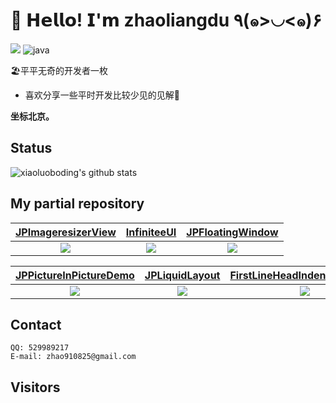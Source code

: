 # 🥳 𝗛𝗲𝗹𝗹𝗼! 𝗜'𝗺 zhaoliangdu ٩(๑>◡<๑)۶
[![](https://img.shields.io/badge/-@Rogue24-%23181717?style=flat-square&logo=github)](https://github.com/zhaoliangdu)
![java](https://img.shields.io/badge/-iOS-%232c3e50?style=flat-square&logo=java)

🏖平平无奇的开发者一枚
- 喜欢分享一些平时开发比较少见的见解🧐

**坐标北京。**

## Status

![xiaoluoboding's github stats](https://github-readme-stats.vercel.app/api?username=zhaoliangdu&show_icons=true&title_color=fff&icon_color=79ff97&text_color=9f9f9f&bg_color=151515)

## My partial repository

|[JPImageresizerView](https://github.com/zhaoliangdu/JPImageresizerView)|[InfiniteeUI](https://github.com/zhaoliangdu/InfiniteeUI)|[JPFloatingWindow](https://github.com/zhaoliangdu/JPFloatingWindow)|
|:---:|:---:|:---:|
|![](https://github.com/zhaoliangdu/JPCover/raw/master/JPImageresizerView/cover.gif)|![](https://github.com/zhaoliangdu/JPCover/raw/master/InfiniteeUI/sunorder.gif)|![](https://github.com/zhaoliangdu/JPCover/raw/master/JPFloatingWindow/gif_example.gif)|

|[JPPictureInPictureDemo](https://github.com/zhaoliangdu/JPPictureInPictureDemo)|[JPLiquidLayout](https://github.com/Rogue24/JPLiquidLayout)|[FirstLineHeadIndentAnimation](https://github.com/zhaoliangdu/FirstLineHeadIndentAnimation)|
|:---:|:---:|:---:|
|![](https://github.com/zhaoliangdu/JPCover/raw/master/JPPictureInPictureDemo/gif_example.gif)|![](https://github.com/zhaoliangdu/JPCover/raw/master/JPLiquidLayout/insert.gif)|![](https://github.com/zhaoliangdu/JPCover/raw/master/FirstLineHeadIndentAnimation/cover.gif)|

## Contact

	QQ: 529989217
	E-mail: zhao910825@gmail.com

## Visitors

